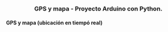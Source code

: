 
<h3 align="center">GPS y mapa - Proyecto Arduino con Python.</a> </h3>
<h4 align="left">GPS y mapa (ubicación en tiempó real)</a> </h4>
<p align="center">
